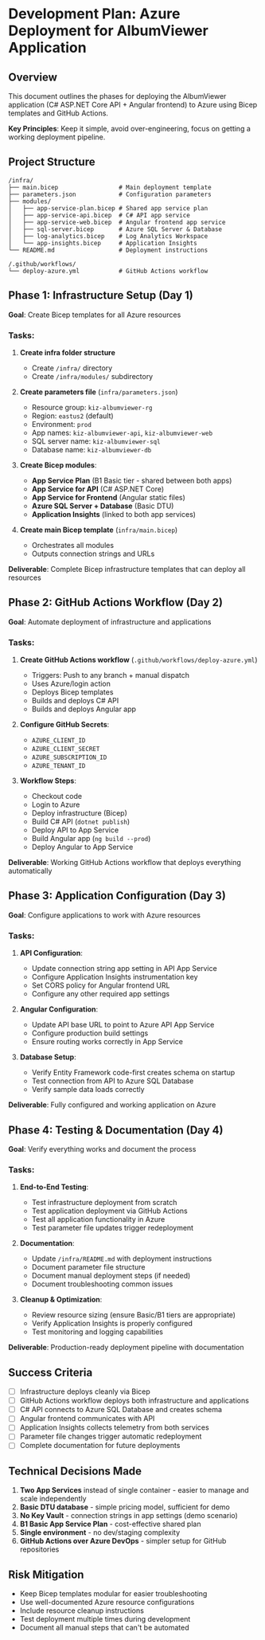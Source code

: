 # Development Plan: Azure Deployment for AlbumViewer Application

## Overview

This document outlines the phases for deploying the AlbumViewer application (C# ASP.NET Core API + Angular frontend) to Azure using Bicep templates and GitHub Actions.

**Key Principles**: Keep it simple, avoid over-engineering, focus on getting a working deployment pipeline.

## Project Structure

```
/infra/
├── main.bicep                 # Main deployment template
├── parameters.json            # Configuration parameters
├── modules/
│   ├── app-service-plan.bicep # Shared app service plan
│   ├── app-service-api.bicep  # C# API app service
│   ├── app-service-web.bicep  # Angular frontend app service
│   ├── sql-server.bicep       # Azure SQL Server & Database
│   ├── log-analytics.bicep    # Log Analytics Workspace
│   └── app-insights.bicep     # Application Insights
└── README.md                  # Deployment instructions

/.github/workflows/
└── deploy-azure.yml           # GitHub Actions workflow
```

## Phase 1: Infrastructure Setup (Day 1)

**Goal**: Create Bicep templates for all Azure resources

### Tasks:

1. **Create infra folder structure**

   - Create `/infra/` directory
   - Create `/infra/modules/` subdirectory

2. **Create parameters file** (`infra/parameters.json`)

   - Resource group: `kiz-albumviewer-rg`
   - Region: `eastus2` (default)
   - Environment: `prod`
   - App names: `kiz-albumviewer-api`, `kiz-albumviewer-web`
   - SQL server name: `kiz-albumviewer-sql`
   - Database name: `kiz-albumviewer-db`

3. **Create Bicep modules**:

   - **App Service Plan** (B1 Basic tier - shared between both apps)
   - **App Service for API** (C# ASP.NET Core)
   - **App Service for Frontend** (Angular static files)
   - **Azure SQL Server + Database** (Basic DTU)
   - **Application Insights** (linked to both app services)

4. **Create main Bicep template** (`infra/main.bicep`)
   - Orchestrates all modules
   - Outputs connection strings and URLs

**Deliverable**: Complete Bicep infrastructure templates that can deploy all resources

## Phase 2: GitHub Actions Workflow (Day 2)

**Goal**: Automate deployment of infrastructure and applications

### Tasks:

1. **Create GitHub Actions workflow** (`.github/workflows/deploy-azure.yml`)

   - Triggers: Push to any branch + manual dispatch
   - Uses Azure/login action
   - Deploys Bicep templates
   - Builds and deploys C# API
   - Builds and deploys Angular app

2. **Configure GitHub Secrets**:

   - `AZURE_CLIENT_ID`
   - `AZURE_CLIENT_SECRET`
   - `AZURE_SUBSCRIPTION_ID`
   - `AZURE_TENANT_ID`

3. **Workflow Steps**:
   - Checkout code
   - Login to Azure
   - Deploy infrastructure (Bicep)
   - Build C# API (`dotnet publish`)
   - Deploy API to App Service
   - Build Angular app (`ng build --prod`)
   - Deploy Angular to App Service

**Deliverable**: Working GitHub Actions workflow that deploys everything automatically

## Phase 3: Application Configuration (Day 3)

**Goal**: Configure applications to work with Azure resources

### Tasks:

1. **API Configuration**:

   - Update connection string app setting in API App Service
   - Configure Application Insights instrumentation key
   - Set CORS policy for Angular frontend URL
   - Configure any other required app settings

2. **Angular Configuration**:

   - Update API base URL to point to Azure API App Service
   - Configure production build settings
   - Ensure routing works correctly in App Service

3. **Database Setup**:
   - Verify Entity Framework code-first creates schema on startup
   - Test connection from API to Azure SQL Database
   - Verify sample data loads correctly

**Deliverable**: Fully configured and working application on Azure

## Phase 4: Testing & Documentation (Day 4)

**Goal**: Verify everything works and document the process

### Tasks:

1. **End-to-End Testing**:

   - Test infrastructure deployment from scratch
   - Test application deployment via GitHub Actions
   - Test all application functionality in Azure
   - Test parameter file updates trigger redeployment

2. **Documentation**:

   - Update `/infra/README.md` with deployment instructions
   - Document parameter file structure
   - Document manual deployment steps (if needed)
   - Document troubleshooting common issues

3. **Cleanup & Optimization**:
   - Review resource sizing (ensure Basic/B1 tiers are appropriate)
   - Verify Application Insights is properly configured
   - Test monitoring and logging capabilities

**Deliverable**: Production-ready deployment pipeline with documentation

## Success Criteria

- [ ] Infrastructure deploys cleanly via Bicep
- [ ] GitHub Actions workflow deploys both infrastructure and applications
- [ ] C# API connects to Azure SQL Database and creates schema
- [ ] Angular frontend communicates with API
- [ ] Application Insights collects telemetry from both services
- [ ] Parameter file changes trigger automatic redeployment
- [ ] Complete documentation for future deployments

## Technical Decisions Made

1. **Two App Services** instead of single container - easier to manage and scale independently
2. **Basic DTU database** - simple pricing model, sufficient for demo
3. **No Key Vault** - connection strings in app settings (demo scenario)
4. **B1 Basic App Service Plan** - cost-effective shared plan
5. **Single environment** - no dev/staging complexity
6. **GitHub Actions over Azure DevOps** - simpler setup for GitHub repositories

## Risk Mitigation

- Keep Bicep templates modular for easier troubleshooting
- Use well-documented Azure resource configurations
- Include resource cleanup instructions
- Test deployment multiple times during development
- Document all manual steps that can't be automated
